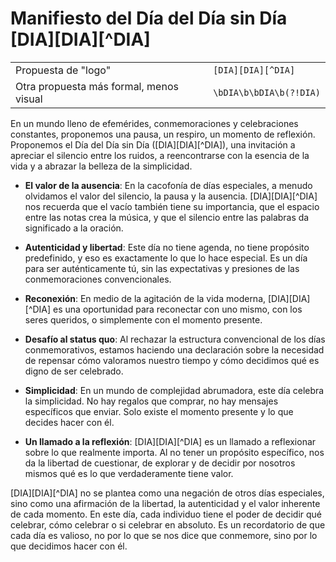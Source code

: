# Manifiesto del Día del Día sin Día [DIA][DIA][^DIA]

| | |
|-|-|
Propuesta de "logo"|```[DIA][DIA][^DIA]```
Otra propuesta más formal, menos visual|```\bDIA\b\bDIA\b(?!DIA)```

En un mundo lleno de efemérides, conmemoraciones y celebraciones constantes, proponemos una pausa, un respiro, un momento de reflexión. Proponemos el Día del Día sin Día ([DIA][DIA][^DIA]), una invitación a apreciar el silencio entre los ruidos, a reencontrarse con la esencia de la vida y a abrazar la belleza de la simplicidad. 

- **El valor de la ausencia**: En la cacofonía de días especiales, a menudo olvidamos el valor del silencio, la pausa y la ausencia. [DIA][DIA][^DIA] nos recuerda que el vacío también tiene su importancia, que el espacio entre las notas crea la música, y que el silencio entre las palabras da significado a la oración.

- **Autenticidad y libertad**: Este día no tiene agenda, no tiene propósito predefinido, y eso es exactamente lo que lo hace especial. Es un día para ser auténticamente tú, sin las expectativas y presiones de las conmemoraciones convencionales.

- **Reconexión**: En medio de la agitación de la vida moderna, [DIA][DIA][^DIA] es una oportunidad para reconectar con uno mismo, con los seres queridos, o simplemente con el momento presente.

- **Desafío al status quo**: Al rechazar la estructura convencional de los días conmemorativos, estamos haciendo una declaración sobre la necesidad de repensar cómo valoramos nuestro tiempo y cómo decidimos qué es digno de ser celebrado.

- **Simplicidad**: En un mundo de complejidad abrumadora, este día celebra la simplicidad. No hay regalos que comprar, no hay mensajes específicos que enviar. Solo existe el momento presente y lo que decides hacer con él.

- **Un llamado a la reflexión**: [DIA][DIA][^DIA] es un llamado a reflexionar sobre lo que realmente importa. Al no tener un propósito específico, nos da la libertad de cuestionar, de explorar y de decidir por nosotros mismos qué es lo que verdaderamente tiene valor.

[DIA][DIA][^DIA] no se plantea como una negación de otros días especiales, sino como una afirmación de la libertad, la autenticidad y el valor inherente de cada momento. En este día, cada individuo tiene el poder de decidir qué celebrar, cómo celebrar o si celebrar en absoluto. Es un recordatorio de que cada día es valioso, no por lo que se nos dice que conmemore, sino por lo que decidimos hacer con él.
